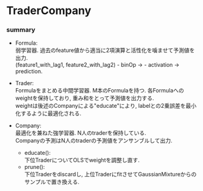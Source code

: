# TraderCompany

### summary
- Formula:  
    弱学習器. 過去のfeature値から適当に2項演算と活性化を噛ませて予測値を出力.  
    (feature1_with_lag1, feature2_with_lag2) - binOp -> - activation -> prediction.  
  
- Trader:  
    Formulaをまとめる中間学習器. M本のFormulaを持つ.
    各Formulaへのweightを保持しており, 重み和をとって予測値を出力する.  
    weightは後述のCompanyによる"educate"により, labelとの2乗誤差を最小化するように最適化される.
  
- Company:  
    最適化を兼ねた強学習器. N人のtraderを保持している.  
    Companyの予測はN人のtraderの予測値をアンサンブルして出力.    
    - educate():  
        下位TraderについてOLSでweightを調整し直す.
    - prune():  
        下位Traderをdiscardし, 上位TraderにfitさせてGaussianMixtureからのサンプルで置き換える.
